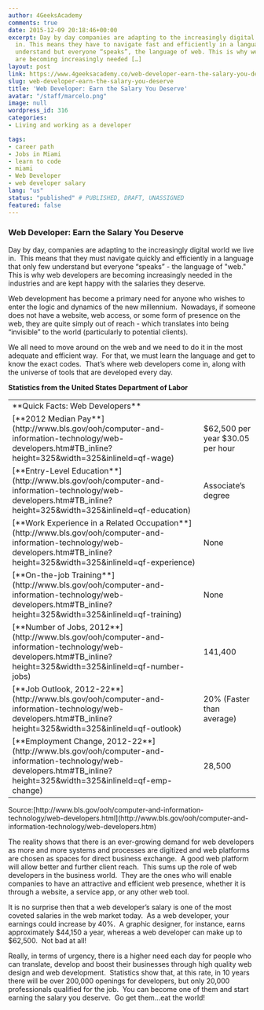 ```yaml
---
author: 4GeeksAcademy
comments: true
date: 2015-12-09 20:18:46+00:00
excerpt: Day by day companies are adapting to the increasingly digital world we live
  in. This means they have to navigate fast and efficiently in a language that few
  understand but everyone “speaks”, the language of web. This is why web developers
  are becoming increasingly needed […]
layout: post
link: https://www.4geeksacademy.co/web-developer-earn-the-salary-you-deserve/
slug: web-developer-earn-the-salary-you-deserve
title: 'Web Developer: Earn the Salary You Deserve'
avatar: "/staff/marcelo.png"
image: null
wordpress_id: 316
categories:
- Living and working as a developer

tags:
- career path
- Jobs in Miami
- learn to code
- miami
- Web Developer
- web developer salary
lang: "us"
status: "published" # PUBLISHED, DRAFT, UNASSIGNED
featured: false
---
```


### Web Developer: Earn the Salary You Deserve


Day by day, companies are adapting to the increasingly digital world we live in.  This means that they must navigate quickly and efficiently in a language that only few understand but everyone “speaks” - the language of "web."  This is why web developers are becoming increasingly needed in the industries and are kept happy with the salaries they deserve.

Web development has become a primary need for anyone who wishes to enter the logic and dynamics of the new millennium.  Nowadays, if someone does not have a website, web access, or some form of presence on the web, they are quite simply out of reach - which translates into being “invisible” to the world (particularly to potential clients).

We all need to move around on the web and we need to do it in the most adequate and efficient way.  For that, we must learn the language and get to know the exact codes.  That’s where web developers come in, along with the universe of tools that are developed every day.

**Statistics from the United States Department of Labor**
<table class="table table-striped" >
<tbody >
<tr >

<td colspan="2" >**Quick Facts: Web Developers**
</td>
</tr>
<tr >

<td >[**2012 Median Pay**](http://www.bls.gov/ooh/computer-and-information-technology/web-developers.htm#TB_inline?height=325&width=325&inlineId=qf-wage)
</td>

<td >$62,500 per year
$30.05 per hour
</td>
</tr>
<tr >

<td >[**Entry-Level Education**](http://www.bls.gov/ooh/computer-and-information-technology/web-developers.htm#TB_inline?height=325&width=325&inlineId=qf-education)
</td>

<td >Associate’s degree
</td>
</tr>
<tr >

<td >[**Work Experience in a Related Occupation**](http://www.bls.gov/ooh/computer-and-information-technology/web-developers.htm#TB_inline?height=325&width=325&inlineId=qf-experience)
</td>

<td >None
</td>
</tr>
<tr >

<td >[**On-the-job Training**](http://www.bls.gov/ooh/computer-and-information-technology/web-developers.htm#TB_inline?height=325&width=325&inlineId=qf-training)
</td>

<td >None
</td>
</tr>
<tr >

<td >[**Number of Jobs, 2012**](http://www.bls.gov/ooh/computer-and-information-technology/web-developers.htm#TB_inline?height=325&width=325&inlineId=qf-number-jobs)
</td>

<td >141,400
</td>
</tr>
<tr >

<td >[**Job Outlook, 2012-22**](http://www.bls.gov/ooh/computer-and-information-technology/web-developers.htm#TB_inline?height=325&width=325&inlineId=qf-outlook)
</td>

<td >20% (Faster than average)
</td>
</tr>
<tr >

<td >[**Employment Change, 2012-22**](http://www.bls.gov/ooh/computer-and-information-technology/web-developers.htm#TB_inline?height=325&width=325&inlineId=qf-emp-change)
</td>

<td >28,500
</td>
</tr>
</tbody>
</table>
Source:[http://www.bls.gov/ooh/computer-and-information-technology/web-developers.html](http://www.bls.gov/ooh/computer-and-information-technology/web-developers.htm)

The reality shows that there is an ever-growing demand for web developers as more and more systems and processes are digitized and web platforms are chosen as spaces for direct business exchange.  A good web platform will allow better and further client reach.  This sums up the role of web developers in the business world.  They are the ones who will enable companies to have an attractive and efficient web presence, whether it is through a website, a service app, or any other web tool.

It is no surprise then that a web developer’s salary is one of the most coveted salaries in the web market today.  As a web developer, your earnings could increase by 40%.  A graphic designer, for instance, earns approximately $44,150 a year, whereas a web developer can make up to $62,500.  Not bad at all!

Really, in terms of urgency, there is a higher need each day for people who can translate, develop and boost their businesses through high quality web design and web development.  Statistics show that, at this rate, in 10 years there will be over 200,000 openings for developers, but only 20,000 professionals qualified for the job.  You can become one of them and start earning the salary you deserve.  Go get them...eat the world!
